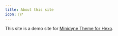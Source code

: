 ```yaml
---
title: About this site
icon: 🕵️‍♂️
---
```

This site is a demo site for [Minidyne Theme for Hexo](https://github.com/tomap/hexo-theme-minidyne).
